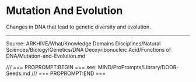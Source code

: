 # Mutation And Evolution

Changes in DNA that lead to genetic diversity and evolution.

---
Source: ARKHIVE/What/Knowledge Domains Disciplines/Natural Sciences/Biology/Genetics/DNA Deoxyribonucleic Acid/Functions of DNA/Mutation-and-Evolution.md

/// === PROPROMPT:BEGIN ===
see: MIND/ProPrompts/Library/DOOR-Seeds.md
/// === PROPROMPT:END ===
